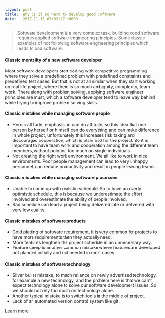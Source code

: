 ```yaml
---
layout: post
title:  Why is it so hard to develop good software 
date:   2017-11-11 07:33:27 +0000
---
```



> Software development is a very complex task, building good software requires applied software engineering principles. 
> Some classic examples of not following software engineering principles which leads to bad software.

#### Classic mentality of a new software developer
Most software developers start coding with competitive programming where they solve a predefined problem with predefined constraints and predefined test cases. But that is not at all similar when they start working on real life project, where there is so much ambiguity, complexity, team work. There along with problem solving, applying software engineer principles are must, which a software developer tend to leave way behind while trying to improve problem solving skills.

#### Classic mistakes while managing software people
* Heroic attitude, emphasis on can do attitude, so this idea that one person by herself or himself can do everything and can make difference in whole project, unfortunately this increases risk taking and discourages cooperation, which is plain bad for the project. So it is important to have team work and cooperation among the different team members, without pointing too much on single individuals 
* Not creating the right work environment. We all like to work in nice environments. Poor people management can lead to very unhappy personnel, can reduce productivity and result in people leaving teams.

#### Classic mistakes while managing software processes
* Unable to come up with realistic schedule. So to have an overly optimistic schedule, this is because we underestimate the effort involved and overestimate the ability of people involved.
* Bad schedule can lead a project being delivered late or delivered with very low quality.

#### Classic mistakes of software products
* Gold platting of software requirement, it is very common for projects to have more requirements then they actually need.
* More features lengthen the project schedule in an unnecessary way.
* Feature creep is another common mistake where features are developed not planned initially and not needed in most cases.  

#### Classic mistakes of software technology
* Silver bullet mistake, to much reliance on newly advertised technology, for example a new technology, and the problem here is that we can't expect technology alone to solve our software development issues. So we should not rely too much on technology alone.
* Another typical mistake is to switch tools in the middle of project.
* Lack of an automated version control system like git.

[Learn more](https://in.udacity.com/course/software-development-process--ud805)
